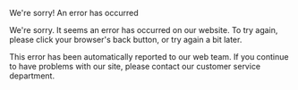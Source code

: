 We're sorry! An error has occurred

We're sorry. It seems an error has occurred on our website. To try again, please click your browser's back button, or try again a bit later.  
  
This error has been automatically reported to our web team. If you continue to have problems with our site, please contact our customer service department.